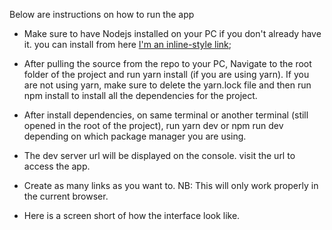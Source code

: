 Below are instructions on how to run the app

- Make sure to have Nodejs installed on your PC if you don't already have it. you can install from here [I'm an inline-style link](https://nodejs.org/en/download);

- After pulling the source from the repo to your PC, Navigate to the root folder of the project and run yarn install (if you are using yarn). If you are not using yarn, make sure to delete the yarn.lock file and then run npm install to install all the dependencies for the project.

- After install dependencies, on same terminal or another terminal (still opened in the root of the project), run yarn dev or npm run dev depending on which package manager you are using.

- The dev server url will be displayed on the console. visit the url to access the app.

- Create as many links as you want to. NB: This will only work properly in the current browser.

- Here is a screen short of how the interface look like.